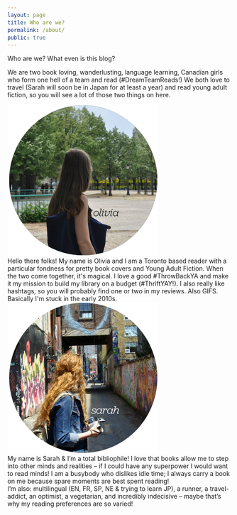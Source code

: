 ```yaml
---
layout: page
title: Who are we?
permalink: /about/
public: true
---
```


Who are we? What even is this blog?

We are two book loving, wanderlusting, language learning, Canadian girls who form one hell of a team and read (#DreamTeamReads!) We both love to travel (Sarah will soon be in Japan for at least a year) and read young adult fiction, so you will see a lot of those two things on here.

<div class="container-fluid about">
  <div class="col-md-5">
    <div class="row">
      <img class="profile-pic" src="\assets\sitegraphics\Olivia340.png">
    </div>
    <div class="row profile-text">
      Hello there folks! My name is Olivia and I am a Toronto based reader with a particular fondness for pretty book covers and Young Adult Fiction. When the two come together, it's magical. I love a good &#35;ThrowBackYA and make it my mission to build my library on a budget (&#35;ThriftYAY!). I also really like hashtags, so you will probably find one or two in my reviews. Also GIFS. Basically I'm stuck in the early 2010s.
    </div>
  </div>
<div class="col-md-2"></div>
  <div class="col-md-5">
    <div class="row profile-text">
      <img class="profile-pic" src="\assets\sitegraphics\Sarah340.png">
    </div>
    <div class="row">
      My name is Sarah & I’m a total bibliophile! I love that books allow me to step into other minds and realities – if I could have any superpower I would want to read minds! I am a busybody who dislikes idle time; I always carry a book on me because spare moments are best spent reading!
      <br>
      I’m also: multilingual (EN, FR, SP, NE & trying to learn JP), a runner, a travel-addict, an optimist, a vegetarian, and incredibly indecisive – maybe that’s why my reading preferences are so varied!
    </div>
  </div>
</div>
